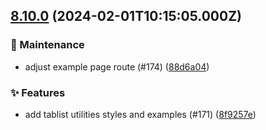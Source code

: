## [8.10.0](https://github.com/AxisCommunications/fluent-components/compare/0f732f49d0138402e837660e3bbdf9e771aafe14..88d6a0458c60805835742d88e406ff7774ca8d0a) (2024-02-01T10:15:05.000Z)

### 🚧 Maintenance

  - adjust example page route (#174) ([88d6a04](https://github.com/AxisCommunications/fluent-components/commit/88d6a0458c60805835742d88e406ff7774ca8d0a))

### ✨ Features

  - add tablist utilities styles and examples (#171) ([8f9257e](https://github.com/AxisCommunications/fluent-components/commit/8f9257e1618915c59d7af3e753198028106c4303))
